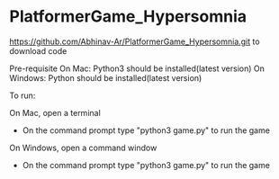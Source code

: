 # PlatformerGame_Hypersomnia
https://github.com/Abhinav-Ar/PlatformerGame_Hypersomnia.git to download code

Pre-requisite
  On Mac: Python3 should be installed(latest version)
  On Windows: Python should be installed(latest version)

To run:

On Mac, open a terminal
- On the command prompt type "python3 game.py" to run the game

On Windows, open a command window
- On the command prompt type "python3 game.py" to run the game
  
  
